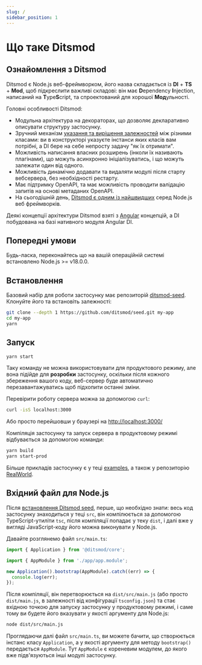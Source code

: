 ```yaml
---
slug: /
sidebar_position: 1
---
```


# Що таке Ditsmod

## Ознайомлення з Ditsmod

Ditsmod є Node.js веб-фреймворком, його назва складається із **DI** + **TS** + **Mod**, щоб підкреслити важливі складові: він має **D**ependency **I**njection, написаний на **T**ype**S**cript, та спроектований для хорошої **Мод**ульності.

Головні особливості Ditsmod:

- Модульна архітектура на декораторах, що дозволяє декларативно описувати структуру застосунку.
- Зручний механізм [указання та вирішення залежностей][8] між різними класами: ви в конструкторі указуєте інстанси яких класів вам потрібні, а DI бере на себе непросту задачу "як їх отримати".
- Можливість написання власних розширень (інколи їх називають плагінами), що можуть асинхронно ініціалізуватись, і що можуть залежати один від одного.
- Можливість динамічно додавати та видаляти модулі після старту вебсервера, без необхідності рестарту.
- Має підтримку OpenAPI, та має можливість проводити валідацію запитів на основі метаданих OpenAPI.
- На сьогодішній день, [Ditsmod є одним із найшвидших][14] серед Node.js веб фреймворків.

Деякі концепції архітектури Ditsmod взяті з [Angular][9] концепцій, а DI побудована на базі нативного модуля Angular DI.

## Попередні умови

Будь-ласка, переконайтесь що на вашій операційній системі встановлено Node.js >= v18.0.0.

## Встановлення

Базовий набір для роботи застосунку має репозиторій [ditsmod-seed][2]. Клонуйте його та встановіть залежності:

```bash
git clone --depth 1 https://github.com/ditsmod/seed.git my-app
cd my-app
yarn
```

## Запуск

```bash
yarn start
```

Таку команду не можна використовувати для продуктового режиму, але вона підійде для **розробки** застосунку, оскільки після кожного збереження вашого коду, веб-сервер буде автоматично перезавантажуватись щоб підхопити останні зміни.

Перевірити роботу сервера можна за допомогою `curl`:

```bash
curl -isS localhost:3000
```

Або просто перейшовши у браузері на [http://localhost:3000/](http://localhost:3000/)

Компіляція застосунку та запуск сервера в продуктовому режимі відбувається за допомогою команди:

```bash
yarn build
yarn start-prod
```

Більше прикладів застосунку є у теці [examples][4], а також у репозиторію [RealWorld][13].

## Вхідний файл для Node.js

Після [встановлення Ditsmod seed](#встановлення), перше, що необхідно знати: весь код застосунку знаходиться у теці `src`, він компілюється за допомогою TypeScript-утиліти `tsc`, після компіляції попадає у теку `dist`, і далі вже у вигляді JavaScript-коду його можна виконувати у Node.js.

Давайте розглянемо файл `src/main.ts`:

```ts
import { Application } from '@ditsmod/core';

import { AppModule } from './app/app.module';

new Application().bootstrap(AppModule).catch((err) => {
  console.log(err);
});
```

Після компіляції, він перетворюється на `dist/src/main.js` (або просто `dist/main.js`, в залежності від конфігурації `tsconfig.json`) та стає вхідною точкою для запуску застосунку у продуктовому режимі, і саме тому ви будете його вказувати у якості аргументу для Node.js:

```bash
node dist/src/main.js
```

Проглядаючи далі файл `src/main.ts`, ви можете бачити, що створюється інстанс класу `Application`, а у якості аргументу для методу `bootstrap()` передається `AppModule`. Тут `AppModule` є кореневим модулем, до якого вже підв'язуються інші модулі застосунку.


[2]: https://github.com/ditsmod/seed
[4]: https://github.com/ditsmod/ditsmod/tree/main/examples
[8]: https://uk.wikipedia.org/wiki/%D0%92%D0%BF%D1%80%D0%BE%D0%B2%D0%B0%D0%B4%D0%B6%D0%B5%D0%BD%D0%BD%D1%8F_%D0%B7%D0%B0%D0%BB%D0%B5%D0%B6%D0%BD%D0%BE%D1%81%D1%82%D0%B5%D0%B9
[9]: https://github.com/angular/angular
[10]: https://jestjs.io/en/
[12]: https://uk.wikipedia.org/wiki/%D0%9E%D0%B4%D0%B8%D0%BD%D0%B0%D0%BA_(%D1%88%D0%B0%D0%B1%D0%BB%D0%BE%D0%BD_%D0%BF%D1%80%D0%BE%D1%94%D0%BA%D1%82%D1%83%D0%B2%D0%B0%D0%BD%D0%BD%D1%8F) "Singleton"
[13]: https://github.com/ditsmod/realworld
[14]: https://github.com/ditsmod/vs-webframework#readme
